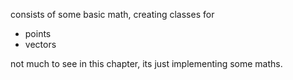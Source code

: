 consists of some basic math, creating classes for
* points
* vectors

not much to see in this chapter, its just implementing some maths.
